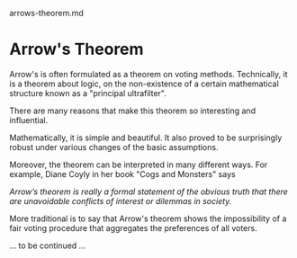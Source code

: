 arrows-theorem.md

# Arrow's Theorem

Arrow's is often formulated as a theorem on voting methods. Technically, it is a theorem about logic, on the non-existence of a certain mathematical structure known as a "principal ultrafilter". 

There are many reasons that make this theorem so interesting and influential. 

Mathematically, it is simple and beautiful. It also proved to be surprisingly robust under various changes of the basic assumptions. 

Moreover, the theorem can be interpreted in many different ways. For example, Diane Coyly in her book "Cogs and Monsters" says

*Arrow’s theorem is really a formal statement of the obvious truth that there are unavoidable conflicts of interest or dilemmas in society.*

More traditional is to say that Arrow's theorem shows the impossibility of a fair voting procedure that aggregates the preferences of all voters.

... to be continued ...